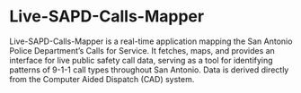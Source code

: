 # Live-SAPD-Calls-Mapper
Live-SAPD-Calls-Mapper is a real-time application mapping the San Antonio Police Department’s Calls for Service. It fetches, maps, and provides an interface for live public safety call data, serving as a tool for identifying patterns of 9-1-1 call types throughout San Antonio. Data is derived directly from the Computer Aided Dispatch (CAD) system.
